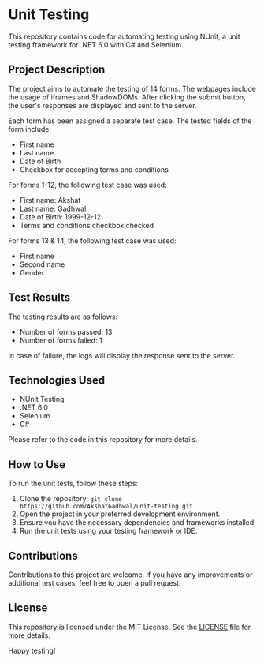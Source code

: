 # Unit Testing

This repository contains code for automating testing using NUnit, a unit testing framework for .NET 6.0 with C# and Selenium.

## Project Description

The project aims to automate the testing of 14 forms. The webpages include the usage of iframes and ShadowDOMs. After clicking the submit button, the user's responses are displayed and sent to the server.

Each form has been assigned a separate test case. The tested fields of the form include:

- First name
- Last name
- Date of Birth
- Checkbox for accepting terms and conditions

For forms 1-12, the following test case was used:

- First name: Akshat
- Last name: Gadhwal
- Date of Birth: 1999-12-12
- Terms and conditions checkbox checked

For forms 13 & 14, the following test case was used:

- First name
- Second name
- Gender

## Test Results

The testing results are as follows:

- Number of forms passed: 13
- Number of forms failed: 1

In case of failure, the logs will display the response sent to the server.

## Technologies Used

- NUnit Testing
- .NET 6.0
- Selenium
- C#

Please refer to the code in this repository for more details.

## How to Use

To run the unit tests, follow these steps:

1. Clone the repository: `git clone https://github.com/AkshatGadhwal/unit-testing.git`
2. Open the project in your preferred development environment.
3. Ensure you have the necessary dependencies and frameworks installed.
4. Run the unit tests using your testing framework or IDE.

## Contributions

Contributions to this project are welcome. If you have any improvements or additional test cases, feel free to open a pull request.

## License

This repository is licensed under the MIT License. See the [LICENSE](LICENSE) file for more details.

Happy testing!
